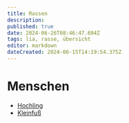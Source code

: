 ```yaml
---
title: Rassen
description: 
published: true
date: 2024-06-26T08:46:47.694Z
tags: lia, rasse, übersicht
editor: markdown
dateCreated: 2024-06-15T14:19:54.375Z
---
```



# Menschen
- [Hochling](/Lia/Rassen/Hochling)
- [Kleinfuß](/Lia/Rassen/Kleinfuss)